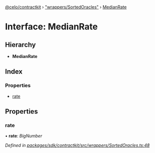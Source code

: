[@celo/contractkit](../README.md) › ["wrappers/SortedOracles"](../modules/_wrappers_sortedoracles_.md) › [MedianRate](_wrappers_sortedoracles_.medianrate.md)

# Interface: MedianRate

## Hierarchy

* **MedianRate**

## Index

### Properties

* [rate](_wrappers_sortedoracles_.medianrate.md#rate)

## Properties

###  rate

• **rate**: *BigNumber*

*Defined in [packages/sdk/contractkit/src/wrappers/SortedOracles.ts:48](https://github.com/celo-org/celo-monorepo/blob/master/packages/sdk/contractkit/src/wrappers/SortedOracles.ts#L48)*
